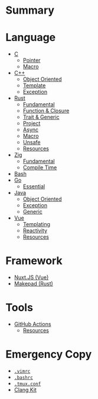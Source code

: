 # Summary

# Language

- [C](./lang/c/index.md)
  - [Pointer](./lang/c/pointer.md)
  - [Macro]()
- [C++](./lang/cpp/index.md)
  - [Object Oriented](./lang/cpp/object-oriented.md)
  - [Template](./lang/cpp/template.md)
  - [Exception](./lang/cpp/exception.md)
- [Rust](./lang/rust/index.md)
  - [Fundamental](./lang/rust/fundamental.md)
  - [Function & Closure](./lang/rust/function.md)
  - [Trait & Generic](./lang/rust/trait.md)
  - [Project]()
  - [Async](./lang/rust/async.md)
  - [Macro]()
  - [Unsafe]()
  - [Resources](./lang/rust/resources.md)
- [Zig](./lang/zig/index.md)
  - [Fundamental](./lang/zig/fundamental.md)
  - [Compile Time]()
- [Bash](./lang/bash/index.md)
- [Go](./lang/go/index.md)
  - [Essential](./lang/go/essential.md)
- [Java](./lang/java/index.md)
  - [Object Oriented](./lang/java/object-oriented.md)
  - [Exception](./lang/java/exception.md)
  - [Generic](./lang/java/generic.md)
- [Vue](./lang/vue/index.md)
  - [Templating]()
  - [Reactivity]()
  - [Resources](./lang/vue/resources.md)

# Framework

- [Nuxt.JS (Vue)](./fwork/nuxt/index.md)
- [Makepad (Rust)](./fwork/makepad/index.md)

# Tools

- [GitHub Actions]()
  - [Resources](./tool/gh-actions/resources.md)

# Emergency Copy

- [`.vimrc`](./copy/dot-vimrc.md)
- [`.bashrc`](./copy/dot-bashrc.md)
- [`.tmux.conf`](./copy/dot-tmux-conf.md)
- [Clang Kit](./copy/clang-kit.md)
